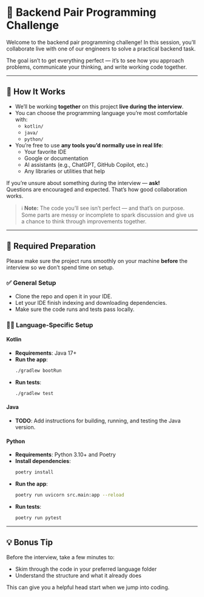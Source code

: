 # 🧪 Backend Pair Programming Challenge

Welcome to the backend pair programming challenge! In this session, you’ll collaborate live with one of our engineers to solve a practical backend task.

The goal isn’t to get everything perfect — it’s to see how you approach problems, communicate your thinking, and write working code together.

---

## 🚀 How It Works

- We’ll be working **together** on this project **live during the interview**.
- You can choose the programming language you’re most comfortable with:
    - `kotlin/`
    - `java/`
    - `python/`
- You’re free to use **any tools you’d normally use in real life**:
    - Your favorite IDE
    - Google or documentation
    - AI assistants (e.g., ChatGPT, GitHub Copilot, etc.)
    - Any libraries or utilities that help

If you’re unsure about something during the interview — **ask!**  
Questions are encouraged and expected. That’s how good collaboration works.

> ℹ️ **Note:** The code you’ll see isn’t perfect — and that’s on purpose.  
> Some parts are messy or incomplete to spark discussion and give us a chance to think through improvements together.

---

## 🧰 Required Preparation

Please make sure the project runs smoothly on your machine **before** the interview so we don’t spend time on setup.

### ✅ General Setup

- Clone the repo and open it in your IDE.
- Let your IDE finish indexing and downloading dependencies.
- Make sure the code runs and tests pass locally.

### 🧑‍💻 Language-Specific Setup

#### Kotlin

- **Requirements**: Java 17+
- **Run the app**:
  ```bash
  ./gradlew bootRun
  ```
- **Run tests**:
  ```bash
  ./gradlew test
  ```

#### Java

- **TODO**: Add instructions for building, running, and testing the Java version.

#### Python

- **Requirements**: Python 3.10+ and Poetry
- **Install dependencies**:
  ```bash
  poetry install
  ```
- **Run the app**:
  ```bash
  poetry run uvicorn src.main:app --reload
  ```
- **Run tests**:
  ```bash
  poetry run pytest
  ```

---

## 💡 Bonus Tip

Before the interview, take a few minutes to:

- Skim through the code in your preferred language folder
- Understand the structure and what it already does

This can give you a helpful head start when we jump into coding.
